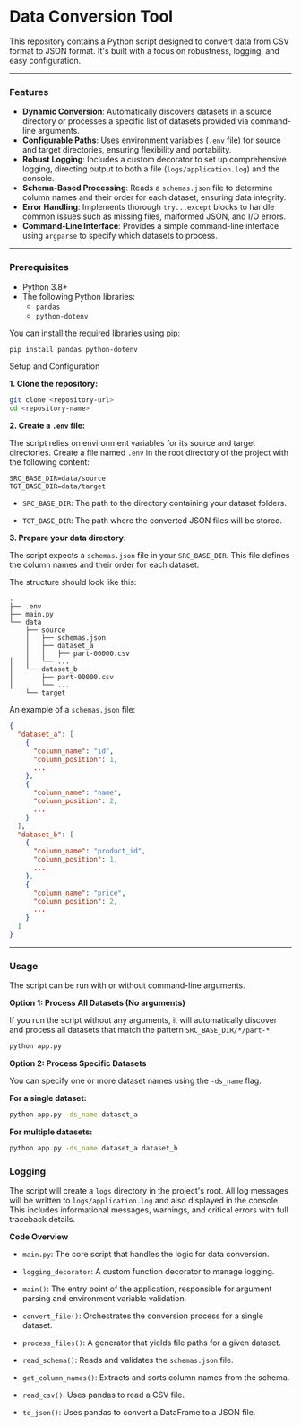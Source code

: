 # Data Conversion Tool

This repository contains a Python script designed to convert data from CSV format to JSON format. It's built with a focus on robustness, logging, and easy configuration.

---

### Features

- **Dynamic Conversion**: Automatically discovers datasets in a source directory or processes a specific list of datasets provided via command-line arguments.
- **Configurable Paths**: Uses environment variables (`.env` file) for source and target directories, ensuring flexibility and portability.
- **Robust Logging**: Includes a custom decorator to set up comprehensive logging, directing output to both a file (`logs/application.log`) and the console.
- **Schema-Based Processing**: Reads a `schemas.json` file to determine column names and their order for each dataset, ensuring data integrity.
- **Error Handling**: Implements thorough `try...except` blocks to handle common issues such as missing files, malformed JSON, and I/O errors.
- **Command-Line Interface**: Provides a simple command-line interface using `argparse` to specify which datasets to process.

---

### Prerequisites

- Python 3.8+
- The following Python libraries:
  - `pandas`
  - `python-dotenv`

You can install the required libraries using pip:

```bash
pip install pandas python-dotenv
```

Setup and Configuration

**1. Clone the repository:**

```Bash
git clone <repository-url>
cd <repository-name>
```
**2. Create a `.env` file:**

The script relies on environment variables for its source and target directories. Create a file named `.env` in the root directory of the project with the following content:

```Code snippet
SRC_BASE_DIR=data/source
TGT_BASE_DIR=data/target
```

- `SRC_BASE_DIR`: The path to the directory containing your dataset folders.

- `TGT_BASE_DIR`: The path where the converted JSON files will be stored.

**3. Prepare your data directory:**

The script expects a `schemas.json` file in your `SRC_BASE_DIR`. This file defines the column names and their order for each dataset.

The structure should look like this:

```
.
├── .env
├── main.py
└── data
    ├── source
    │   ├── schemas.json
    │   ├── dataset_a
    │   │   ├── part-00000.csv
│   │   └── ...
│   └── dataset_b
│       ├── part-00000.csv
│       └── ...
    └── target

```
An example of a `schemas.json` file:

```JSON
{
  "dataset_a": [
    {
      "column_name": "id",
      "column_position": 1,
      ...
    },
    {
      "column_name": "name",
      "column_position": 2,
      ...
    }
  ],
  "dataset_b": [
    {
      "column_name": "product_id",
      "column_position": 1,
      ...
    },
    {
      "column_name": "price",
      "column_position": 2,
      ...
    }
  ]
}
```
---
### Usage

The script can be run with or without command-line arguments.

**Option 1: Process All Datasets (No arguments)**

If you run the script without any arguments, it will automatically discover and process all datasets that match the pattern `SRC_BASE_DIR/*/part-*`.

```Bash
python app.py
```

**Option 2: Process Specific Datasets**

You can specify one or more dataset names using the `-ds_name` flag.

**For a single dataset:**

```Bash
python app.py -ds_name dataset_a
```
**For multiple datasets:**

```Bash
python app.py -ds_name dataset_a dataset_b
```

### Logging

The script will create a `logs` directory in the project's root. All log messages will be written to `logs/application.log` and also displayed in the console. This includes informational messages, warnings, and critical errors with full traceback details.

**Code Overview**

- `main.py`: The core script that handles the logic for data conversion.

- `logging_decorator`: A custom function decorator to manage logging.

- `main()`: The entry point of the application, responsible for argument parsing and environment variable validation.

- `convert_file()`: Orchestrates the conversion process for a single dataset.

- `process_files()`: A generator that yields file paths for a given dataset.

- `read_schema()`: Reads and validates the `schemas.json` file.

- `get_column_names()`: Extracts and sorts column names from the schema.

- `read_csv()`: Uses pandas to read a CSV file.

- `to_json()`: Uses pandas to convert a DataFrame to a JSON file.
